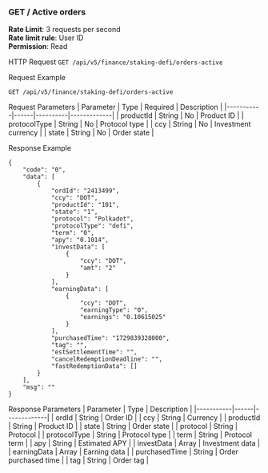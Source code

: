 ### GET / Active orders
**Rate Limit**: 3 requests per second  
**Rate limit rule**: User ID  
**Permission**: Read  

HTTP Request
`GET /api/v5/finance/staking-defi/orders-active`

Request Example
```
GET /api/v5/finance/staking-defi/orders-active
```

Request Parameters
| Parameter | Type | Required | Description |
|-----------|------|----------|-------------|
| productId | String | No | Product ID |
| protocolType | String | No | Protocol type |
| ccy | String | No | Investment currency |
| state | String | No | Order state |

Response Example
```
{
    "code": "0",
    "data": [
        {
            "ordId": "2413499",
            "ccy": "DOT",
            "productId": "101",
            "state": "1",
            "protocol": "Polkadot",
            "protocolType": "defi",
            "term": "0",
            "apy": "0.1014",
            "investData": [
                {
                    "ccy": "DOT",
                    "amt": "2"
                }
            ],
            "earningData": [
                {
                    "ccy": "DOT",
                    "earningType": "0",
                    "earnings": "0.10615025"
                }
            ],
            "purchasedTime": "1729839328000",
            "tag": "",
            "estSettlementTime": "",
            "cancelRedemptionDeadline": "",
            "fastRedemptionData": []
        }
    ],
    "msg": ""
}
```

Response Parameters
| Parameter | Type | Description |
|-----------|------|-------------|
| ordId | String | Order ID |
| ccy | String | Currency |
| productId | String | Product ID |
| state | String | Order state |
| protocol | String | Protocol |
| protocolType | String | Protocol type |
| term | String | Protocol term |
| apy | String | Estimated APY |
| investData | Array | Investment data |
| earningData | Array | Earning data |
| purchasedTime | String | Order purchased time |
| tag | String | Order tag |
